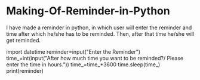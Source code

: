 # Making-Of-Reminder-in-Python
I have made a reminder in python, in which user will enter the reminder and time after which he/she has to be reminded. Then, after that time he/she will get reminded.


import datetime
reminder=input("Enter the Reminder")
time_=int(input("After how much time you want to be reminded?/ Please enter the time in hours."))
time_=time_*3600
time.sleep(time_)
print(reminder)
